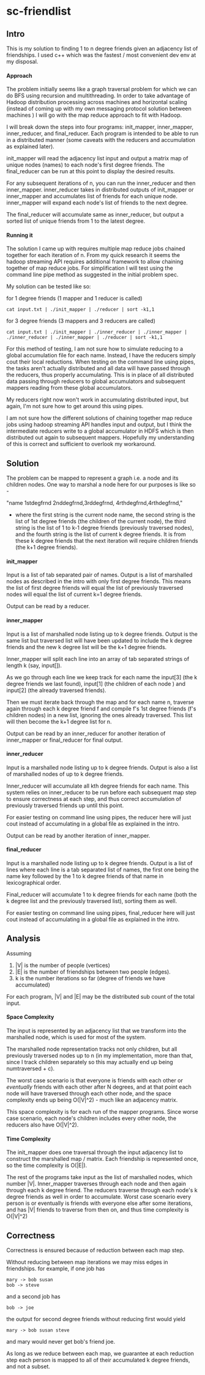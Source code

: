 sc-friendlist
=============

## Intro
  
  This is my solution to finding 1 to n degree friends given an adjacency list of friendships.  I used c++ which was the fastest / most convenient dev env at my disposal.

#### Approach

  The problem initially seems like a graph traversal problem for which we can do BFS using recursion and multithreading.  In order to take advantage of Hadoop distribution processing across machines and horizontal scaling (instead of coming up with my own messaging protocol solution between machines ) I will go with the map reduce approach to fit with Hadoop.

  I will break down the steps into four programs: init_mapper, inner_mapper, inner_reducer, and final_reducer.  Each program is intended to be able to run in a distributed manner (some caveats with the reducers and accumulation as explained later).

  init_mapper will read the adjacency list input and output a matrix map of unique nodes (names) to each node's first degree friends.  The final_reducer can be run at this point to display the desired results.  

  For any subsequent iterations of n, you can run the inner_reducer and then inner_mapper.  inner_reducer takes in distributed outputs of init_mapper or inner_mapper and accumulates list of friends for each unique node.  inner_mapper will expand each node's list of friends to the next degree.

  The final_reducer will accumulate same as inner_reducer, but output a sorted list of unique friends from 1 to the latest degree.

#### Running it

  The solution I came up with requires multiple map reduce jobs chained together for each iteration of n.  From my quick research it seems the hadoop streaming API requires additional framework to allow chaining together of map reduce jobs.  For simplification I will test using the command line pipe method as suggested in the initial problem spec. 

  My solution can be tested like so:

  for 1 degree friends (1 mapper and 1 reducer is called)

	cat input.txt | ./init_mapper | ./reducer | sort -k1,1

  for 3 degree friends (3 mappers and 3 reducers are called)

	cat input.txt | ./init_mapper | ./inner_reducer | ./inner_mapper | ./inner_reducer | ./inner_mapper | ./reducer | sort -k1,1

  For this method of testing, I am not sure how to simulate reducing to a global accumulation file for each name.  Instead, I have the reducers simply cout their local reductions.  When testing on the command line using pipes, the tasks aren't actually distributed and all data will have passed through the reducers, thus properly accumulating.  This is in place of all distributed data passing through reducers to global accumulators and subsequent mappers reading from these global accumulators.

  My reducers right now won't work in accumulating distributed input, but again, I'm not sure how to get around this using pipes.

  I am not sure how the different solutions of chaining together map reduce jobs using hadoop streaming API handles input and output, but I think the intermediate reducers write to a global accumulator in HDFS which is then distributed out again to subsequent mappers.  Hopefully my understanding of this is correct and sufficient to overlook my workaround.

## Solution

  The problem can be mapped to represent a graph i.e. a node and its children nodes.  One way to marshal a node here for our purposes is like so - 

"name	1stdegfrnd	2nddegfrnd,3rddegfrnd,	4rthdegfrnd,4rthdegfrnd,"

 - where the first string is the current node name, the second string is the list of 1st degree friends (the children of the current node), the third string is the list of 1 to k-1 degree friends (previously traversed nodes), and the fourth string is the list of current k degree friends.  It is from these k degree friends that the next iteration will require children friends (the k+1 degree friends).

#### init_mapper

  Input is a list of tab separated pair of names.  Output is a list of marshalled nodes as described in the intro with only first degree friends.  This means the list of first degree friends will equal the list of previously traversed nodes will equal the list of current k=1 degree friends.

  Output can be read by a reducer.  

#### inner_mapper

  Input is a list of marshalled node listing up to k degree friends.  Output is the same list but traversed list will have been updated to include the k degree friends and the new k degree list will be the k+1 degree friends.

  Inner_mapper will split each line into an array of tab separated strings of length k (say, input[]).

  As we go through each line we keep track for each name the input[3] (the k degree friends we last found), input[1] (the children of each node ) and input[2] (the already traversed friends).  

  Then we must iterate back through the map and for each name n, traverse again through each k degree friend f and compile f's 1st degree friends (f's children nodes) in a new list, ignoring the ones already traversed.  This list will then become the k+1 degree list for n.

  Output can be read by an inner_reducer for another iteration of inner_mapper or final_reducer for final output.

#### inner_reducer

  Input is a marshalled node listing up to k degree friends.  Output is also a list of marshalled nodes of up to k degree friends.

  Inner_reducer will accumulate all kth degree friends for each name.  This system relies on inner_reducer to be run before each subsequent map step to ensure correctness at each step, and thus correct accumulation of previously traversed friends up until this point.

  For easier testing on command line using pipes, the reducer here will just cout instead of accumulating in a global file as explained in the intro.  

  Output can be read by another iteration of inner_mapper.

#### final_reducer

  Input is a marshalled node listing up to k degree friends.  Output is a list of lines where each line is a tab separated list of names, the first one being the name key followed by the 1 to k degree friends of that name in lexicographical order.  

  Final_reducer will accumulate 1 to k degree friends for each name (both the k degree list and the previously traversed list), sorting them as well.

  For easier testing on command line using pipes, final_reducer here will just cout instead of accumulating in a global file as explained in the intro.

## Analysis

Assuming 
1. |V| is the number of people (vertices) 
2. |E| is the number of friendships between two people (edges).
3. k is the number iterations so far (degree of friends we have accumulated)

For each program, |V| and |E| may be the distributed sub count of the total input.

#### Space Complexity

  The input is represented by an adjacency list that we transform into the marshalled node, which is used for most of the system. 

  The marshalled node representation tracks not only children, but all previously traversed nodes up to n (in my implementation, more than that, since I track children separately so this may actually end up being numtraversed + c).

  The worst case scenario is that everyone is friends with each other or *eventually* friends with each other after N degrees, and at that point each node will have traversed through each other node, and the space complexity ends up being O(|V|^2) - much like an adjacency matrix.  

  This space complexity is for each run of the mapper programs.  Since worse case scenario, each node's children includes every other node, the reducers also have O(|V|^2). 

#### Time Complexity

  The init_mapper does one traversal through the input adjacency list to construct the marshalled map / matrix.   Each friendship is represented once, so the time complexity is O(|E|).

  The rest of the programs take input as the list of marshalled nodes, which number |V|.  Inner_mapper traverses through each node and then again through each k degree friend.  The reducers traverse through each node's k degree friends as well in order to accumulate.  Worst case scenario every person is or eventually is friends with everyone else after some iterations, and has |V| friends to traverse from then on, and thus time complexity is O(|V|^2)


## Correctness

Correctness is ensured because of reduction between each map step.

Without reducing between map iterations we may miss edges in friendships.  for example, if one job has

	mary -> bob susan
	bob -> steve

and a second job has

	bob -> joe

the output for second degree friends without reducing first would yield

	mary -> bob susan steve

and mary would never get bob's friend joe.  

As long as we reduce between each map, we guarantee at each reduction step each person is mapped to all of their accumulated k degree friends, and not a subset.
